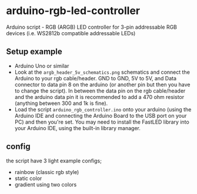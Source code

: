 # arduino-rgb-led-controller
Arduino script - RGB (ARGB) LED controller for 3-pin addressable RGB devices (i.e. WS2812b compatible addressable LEDs)

## Setup example
- Arduino Uno or similar
- Look at the `argb_header_5v_schematics.png` schematics and connect the Arduino to your rgb cable/header. GND to GND, 5V to 5V, and Data connector to data pin 8 on the arduino (or another pin but then you have to change the script). In between the data pin on the rgb cable/header and the arduino data pin it is recommended to add a 470 ohm resistor (anything between 300 and 1k is fine).
- Load the script `arduino_rgb_controller.ino` onto your arduino (using the Arduino IDE and connecting the Arduino Board to the USB port on your PC) and then you're set. You may need to install the FastLED library into your Arduino IDE, using the built-in library manager.

## config
the script have 3 light example configs;
- rainbow (classic rgb style)
- static color
- gradient using two colors
